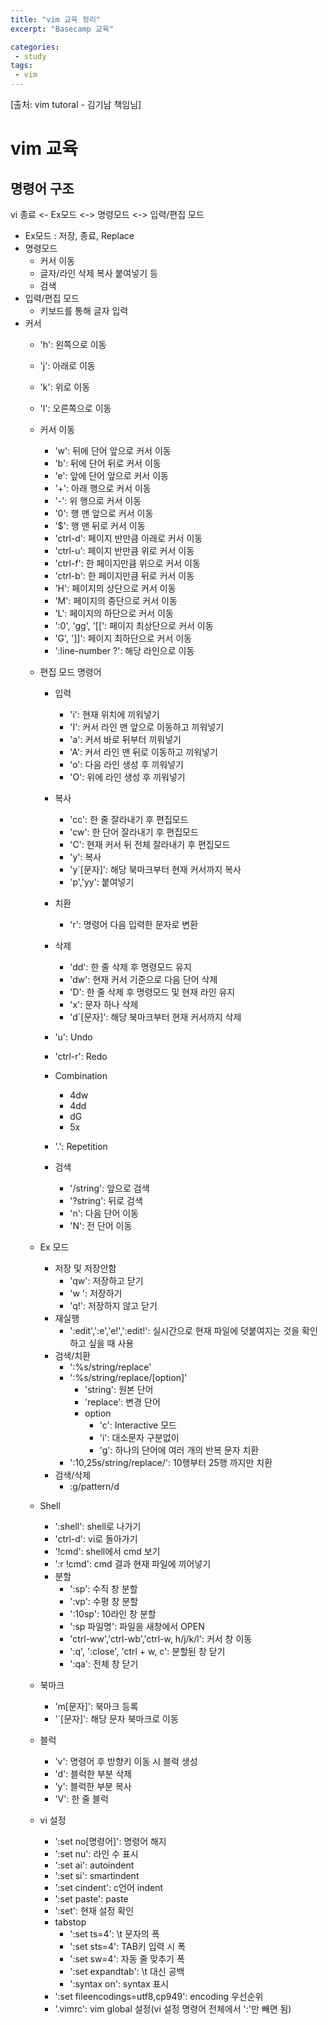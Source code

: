 ```yaml
---
title: "vim 교육 정리"
excerpt: "Basecamp 교육"

categories:
 - study
tags:
 - vim
---
```

[출처: vim tutoral - 김기남 책임님]  

# vim 교육
## 명령어 구조
vi 종료 <- Ex모드 <-> 명령모드 <-> 입력/편집 모드
- Ex모드 : 저장, 종료, Replace
- 명령모드
    - 커서 이동
    - 글자/라인 삭제 복사 붙여넣기 등
    - 검색
- 입력/편집 모드
    - 키보드를 통해 글자 입력
- 커서
    - 'h': 왼쪽으로 이동
    - 'j': 아래로 이동
    - 'k': 위로 이동
    - 'l': 오른쪽으로 이동
    - 커서 이동
        - 'w': 뒤에 단어 앞으로 커서 이동
        - 'b': 뒤에 단어 뒤로 커서 이동
        - 'e': 앞에 단어 앞으로 커서 이동
        - '+': 아래 행으로 커서 이동
        - '-': 위 행으로 커서 이동
        - '0': 행 맨 앞으로 커서 이동
        - '$': 행 맨 뒤로 커서 이동
        - 'ctrl-d': 페이지 반만큼 아래로 커서 이동
        - 'ctrl-u': 페이지 반만큼 위로 커서 이동
        - 'ctrl-f': 한 페이지만큼 위으로 커서 이동
        - 'ctrl-b': 한 페이지만큼 뒤로 커서 이동
        - 'H': 페이지의 상단으로 커서 이동
        - 'M': 페이지의 중단으로 커서 이동
        - 'L': 페이지의 하단으로 커서 이동
        - ':0', 'gg', '[[': 페이지 최상단으로 커서 이동
        - 'G', ']]': 페이지 최하단으로 커서 이동
        - ':line-number ?': 해당 라인으로 이동
    
    - 편집 모드 명령어
        - 입력
            - 'i': 현재 위치에 끼워넣기
            - 'I': 커서 라인 맨 앞으로 이동하고 끼워넣기
            - 'a': 커서 바로 뒤부터 끼워넣기
            - 'A': 커서 라인 맨 뒤로 이동하고 끼워넣기
            - 'o': 다음 라인 생성 후 끼워넣기
            - 'O': 위에 라인 생성 후 끼워넣기
        - 복사
            - 'cc': 한 줄 잘라내기 후 편집모드
            - 'cw': 한 단어 잘라내기 후 편집모드
            - 'C': 현재 커서 뒤 전체 잘라내기 후 편집모드
            - 'y': 복사
            - 'y`[문자]': 해당 북마크부터 현재 커서까지 복사
            - 'p','yy': 붙여넣기
            
            
        - 치환
            - 'r': 명령어 다음 입력한 문자로 변환
        - 삭제
            - 'dd': 한 줄 삭제 후 명령모드 유지
            - 'dw': 현재 커서 기준으로 다음 단어 삭제
            - 'D': 한 줄 삭제 후 명령모드 및 현재 라인 유지
            - 'x': 문자 하나 삭제
            - 'd`[문자]': 해당 북마크부터 현재 커서까지 삭제
        - 'u': Undo
        - 'ctrl-r': Redo
        - Combination
            - 4dw
            - 4dd
            - dG
            - 5x
        - '.': Repetition
        - 검색
            - '/string': 앞으로 검색
            - '?string': 뒤로 검색
            - 'n': 다음 단어 이동
            - 'N': 전 단어 이동
    - Ex 모드
        - 저장 및 저장안함
            - 'qw': 저장하고 닫기
            - 'w <filename>': 저장하기
            - 'q!': 저장하지 않고 닫기
        - 재실행
            - ':edit',':e','e!',':edit!': 실시간으로 현재 파일에 덧붙여지는 것을 확인하고 싶을 때 사용
        - 검색/치환
            - ':%s/string/replace'
            - ':%s/string/replace/[option]'
                - 'string': 원본 단어
                - 'replace': 변경 단어
                - option
                    - 'c': Interactive 모드
                    - 'i': 대소문자 구분없이
                    - 'g': 하나의 단어에 여러 개의 반복 문자 치환
            - ':10,25s/string/replace/': 10행부터 25행 까지만 치환
        - 검색/삭제
            - :g/pattern/d
    - Shell
        - ':shell': shell로 나가기
        - 'ctrl-d': vi로 돌아가기
        - '!cmd': shell에서 cmd 보기
        - ':r !cmd': cmd 결과 현재 파일에 끼어넣기
        - 분할
            - ':sp': 수직 창 분할
            - ':vp': 수평 창 분할
            - ':10sp': 10라인 창 분할
            - ':sp 파일명': 파일을 새창에서 OPEN
            - 'ctrl-ww','ctrl-wb','ctrl-w, h/j/k/l': 커서 창 이동
            - ':q', ':close', 'ctrl + w, c': 분할된 창 닫기
            - ':qa': 전체 창 닫기
    - 북마크
        - 'm[문자]': 북마크 등록
        - '`[문자]': 해당 문자 북마크로 이동
    - 블럭
        - 'v': 명령어 후 방향키 이동 시 블럭 생성
        - 'd': 블럭한 부분 삭제
        - 'y': 블럭한 부분 복사
        - 'V': 한 줄 블럭
    
    - vi 설정
        - ':set no[명령어]': 명령어 해지
        - ':set nu': 라인 수 표시
        - ':set ai': autoindent
        - ':set si': smartindent
        - ':set cindent': c언어 indent
        - ':set paste': paste
        - ':set': 현재 설정 확인
        - tabstop
            - ':set ts=4': \t 문자의 폭
            - ':set sts=4': TAB키 입력 시 폭
            - ':set sw=4': 자동 줄 맞추기 폭
            - ':set expandtab': \t 대신 공백
            - ':syntax on': syntax 표시
        - ':set fileencodings=utf8,cp949': encoding 우선순위
        - '.vimrc': vim global 설정(vi 설정 명령어 전체에서 ':'만 빼면 됨)